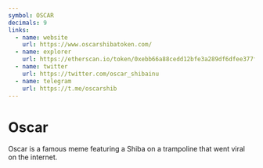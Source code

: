 ```yaml
---
symbol: OSCAR
decimals: 9
links:
  - name: website
    url: https://www.oscarshibatoken.com/
  - name: explorer
    url: https://etherscan.io/token/0xebb66a88cedd12bfe3a289df6dfee377f2963f12
  - name: twitter
    url: https://twitter.com/oscar_shibainu
  - name: telegram
    url: https://t.me/oscarshib
---
```


# Oscar

Oscar is a famous meme featuring a Shiba on a trampoline that went viral on the internet.
